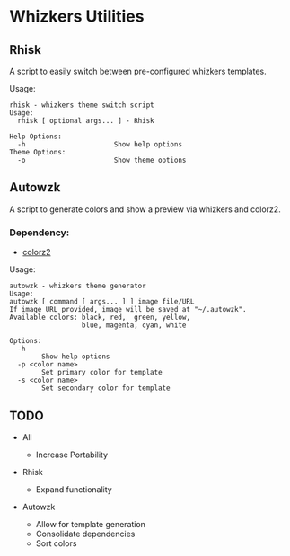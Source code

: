 # Whizkers Utilities

## Rhisk

A script to easily switch between pre-configured whizkers templates.

Usage:

    rhisk - whizkers theme switch script
    Usage:
      rhisk [ optional args... ] - Rhisk

    Help Options:
      -h                      Show help options
    Theme Options:
      -o                      Show theme options

## Autowzk

A script to generate colors and show a preview via whizkers and colorz2.

### Dependency:
* [colorz2](https://github.com/metakirby5/colorz2)

Usage:

    autowzk - whizkers theme generator
    Usage:
    autowzk [ command [ args... ] ] image file/URL
    If image URL provided, image will be saved at "~/.autowzk".
    Available colors: black, red,  green, yellow,
                      blue, magenta, cyan, white

    Options:
      -h
            Show help options
      -p <color name>
            Set primary color for template
      -s <color name>
            Set secondary color for template

## TODO

* All
	* Increase Portability

* Rhisk
    * Expand functionality

* Autowzk
	* Allow for template generation
	* Consolidate dependencies
	* Sort colors
